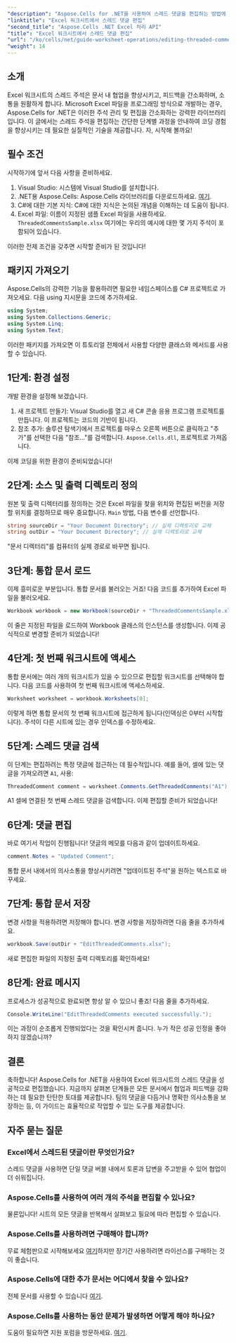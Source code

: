```yaml
---
"description": "Aspose.Cells for .NET을 사용하여 스레드 댓글을 편집하는 방법에 대한 포괄적인 가이드를 통해 Excel 협업의 잠재력을 최대한 활용하세요. 이 문서는 Excel 워크시트 내에서 소통을 개선하는 명확하고 단계별 접근 방식을 제공합니다."
"linktitle": "Excel 워크시트에서 스레드 댓글 편집"
"second_title": "Aspose.Cells .NET Excel 처리 API"
"title": "Excel 워크시트에서 스레드 댓글 편집"
"url": "/ko/cells/net/guide-worksheet-operations/editing-threaded-comments/"
"weight": 14
---
```


## 소개

Excel 워크시트의 스레드 주석은 문서 내 협업을 향상시키고, 피드백을 간소화하며, 소통을 원활하게 합니다. Microsoft Excel 파일을 프로그래밍 방식으로 개발하는 경우, Aspose.Cells for .NET은 이러한 주석 관리 및 편집을 간소화하는 강력한 라이브러리입니다. 이 글에서는 스레드 주석을 편집하는 간단한 단계별 과정을 안내하여 코딩 경험을 향상시키는 데 필요한 실질적인 기술을 제공합니다. 자, 시작해 볼까요!

## 필수 조건
시작하기에 앞서 다음 사항을 준비하세요.

1. Visual Studio: 시스템에 Visual Studio를 설치합니다.
2. .NET용 Aspose.Cells: Aspose.Cells 라이브러리를 다운로드하세요. [여기](https://releases.aspose.com/cells/net/).
3. C#에 대한 기본 지식: C#에 대한 지식은 논의된 개념을 이해하는 데 도움이 됩니다.
4. Excel 파일: 이름이 지정된 샘플 Excel 파일을 사용하세요. `ThreadedCommentsSample.xlsx` 여기에는 우리의 예시에 대한 몇 가지 주석이 포함되어 있습니다.

이러한 전제 조건을 갖추면 시작할 준비가 된 것입니다!

## 패키지 가져오기
Aspose.Cells의 강력한 기능을 활용하려면 필요한 네임스페이스를 C# 프로젝트로 가져오세요. 다음 using 지시문을 코드에 추가하세요.

```csharp
using System;
using System.Collections.Generic;
using System.Linq;
using System.Text;
```

이러한 패키지를 가져오면 이 튜토리얼 전체에서 사용할 다양한 클래스와 메서드를 사용할 수 있습니다.

## 1단계: 환경 설정
개발 환경을 설정해 보겠습니다.

1. 새 프로젝트 만들기: Visual Studio를 열고 새 C# 콘솔 응용 프로그램 프로젝트를 만듭니다. 이 프로젝트는 코드의 기반이 됩니다.
2. 참조 추가: 솔루션 탐색기에서 프로젝트를 마우스 오른쪽 버튼으로 클릭하고 "추가"를 선택한 다음 "참조..."를 검색합니다. `Aspose.Cells.dll`, 프로젝트로 가져옵니다.

이제 코딩을 위한 환경이 준비되었습니다!

## 2단계: 소스 및 출력 디렉토리 정의
원본 및 출력 디렉터리를 정의하는 것은 Excel 파일을 찾을 위치와 편집된 버전을 저장할 위치를 결정하므로 매우 중요합니다. `Main` 방법, 다음 변수를 선언합니다.

```csharp
string sourceDir = "Your Document Directory"; // 실제 디렉토리로 교체
string outDir = "Your Document Directory"; // 실제 디렉토리로 교체
```

"문서 디렉터리"를 컴퓨터의 실제 경로로 바꾸면 됩니다.

## 3단계: 통합 문서 로드
이제 흥미로운 부분입니다. 통합 문서를 불러오는 거죠! 다음 코드를 추가하여 Excel 파일을 불러오세요.

```csharp
Workbook workbook = new Workbook(sourceDir + "ThreadedCommentsSample.xlsx");
```

이 줄은 지정된 파일을 로드하여 Workbook 클래스의 인스턴스를 생성합니다. 이제 공식적으로 변경할 준비가 되었습니다!

## 4단계: 첫 번째 워크시트에 액세스
통합 문서에는 여러 개의 워크시트가 있을 수 있으므로 편집할 워크시트를 선택해야 합니다. 다음 코드를 사용하여 첫 번째 워크시트에 액세스하세요.

```csharp
Worksheet worksheet = workbook.Worksheets[0];
```

이렇게 하면 통합 문서의 첫 번째 워크시트에 접근하게 됩니다(인덱싱은 0부터 시작합니다). 주석이 다른 시트에 있는 경우 인덱스를 수정하세요.

## 5단계: 스레드 댓글 검색
이 단계는 편집하려는 특정 댓글에 접근하는 데 필수적입니다. 예를 들어, 셀에 있는 댓글을 가져오려면 `A1`, 사용:

```csharp
ThreadedComment comment = worksheet.Comments.GetThreadedComments("A1")[0];
```

A1 셀에 연결된 첫 번째 스레드 댓글을 검색합니다. 이제 편집할 준비가 되었습니다!

## 6단계: 댓글 편집
바로 여기서 작업이 진행됩니다! 댓글의 메모를 다음과 같이 업데이트하세요.

```csharp
comment.Notes = "Updated Comment";
```

통합 문서 내에서의 의사소통을 향상시키려면 "업데이트된 주석"을 원하는 텍스트로 바꾸세요.

## 7단계: 통합 문서 저장
변경 사항을 적용하려면 저장해야 합니다. 변경 사항을 저장하려면 다음 줄을 추가하세요.

```csharp
workbook.Save(outDir + "EditThreadedComments.xlsx");
```

새로 편집한 파일의 지정된 출력 디렉토리를 확인하세요!

## 8단계: 완료 메시지
프로세스가 성공적으로 완료되면 항상 알 수 있으니 좋죠! 다음 줄을 추가하세요.

```csharp
Console.WriteLine("EditThreadedComments executed successfully.");
```

이는 과정이 순조롭게 진행되었다는 것을 확인시켜 줍니다. 누가 작은 성공 인정을 좋아하지 않겠습니까?

## 결론
축하합니다! Aspose.Cells for .NET을 사용하여 Excel 워크시트의 스레드 댓글을 성공적으로 편집했습니다. 지금까지 살펴본 단계들은 모든 문서에서 협업과 피드백을 강화하는 데 필요한 탄탄한 토대를 제공합니다. 팀의 댓글을 다듬거나 명확한 의사소통을 보장하는 등, 이 가이드는 효율적으로 작업할 수 있는 도구를 제공합니다.

## 자주 묻는 질문

### Excel에서 스레드된 댓글이란 무엇인가요?
스레드 댓글을 사용하면 단일 댓글 버블 내에서 토론과 답변을 주고받을 수 있어 협업이 더 쉬워집니다.

### Aspose.Cells를 사용하여 여러 개의 주석을 편집할 수 있나요?
물론입니다! 시트의 모든 댓글을 반복해서 살펴보고 필요에 따라 편집할 수 있습니다.

### Aspose.Cells를 사용하려면 구매해야 합니까?
무료 체험판으로 시작해보세요 [여기](https://releases.aspose.com/)하지만 장기간 사용하려면 라이선스를 구매하는 것이 좋습니다.

### Aspose.Cells에 대한 추가 문서는 어디에서 찾을 수 있나요?
전체 문서를 사용할 수 있습니다 [여기](https://reference.aspose.com/cells/net/).

### Aspose.Cells를 사용하는 동안 문제가 발생하면 어떻게 해야 하나요?
도움이 필요하면 지원 포럼을 방문하세요. [여기](https://forum.aspose.com/c/cells/9).